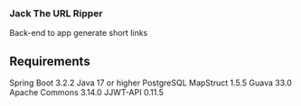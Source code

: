### Jack The URL Ripper
Back-end to app generate short links
## Requirements
Spring Boot 3.2.2
Java 17 or higher
PostgreSQL
MapStruct 1.5.5
Guava 33.0
Apache Commons 3.14.0
JJWT-API 0.11.5



